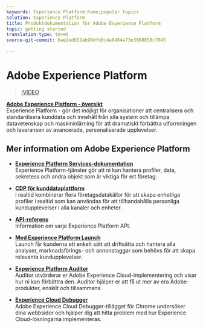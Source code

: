 ```yaml
---
keywords: Experience Platform;home;popular topics
solution: Experience Platform
title: Produktdokumentation för Adobe Experience Platform
topic: getting started
translation-type: tm+mt
source-git-commit: 6ae2ed652ab90dfb0c4a8464a73e3088850c7045

---
```



# Adobe Experience Platform

<!--![](/help/assets/platform-banner-1.png)-->

>[!VIDEO](https://video.tv.adobe.com/v/27361?quality=12)

**[Adobe Experience Platform - översikt](https://www.adobe.io/apis/experienceplatform/home/overview.html)**<br/>Experience Platform - gör det möjligt för organisationer att centralisera och standardisera kunddata och innehåll från alla system och tillämpa datavetenskap och maskininlärning för att dramatiskt förbättra utformningen och leveransen av avancerade, personaliserade upplevelser.

## Mer information om Adobe Experience Platform

* **[Experience Platform Services-dokumentation](https://www.adobe.io/apis/experienceplatform/home/services.html)**<br/>Experience Platform-tjänster gör att ni kan hantera profiler, data, sekretess och andra objekt som är viktiga för ert företag.

* **[CDP för kunddataplattform](/help/rtcdp/overview.md)**<br/>i realtid kombinerar flera företagsdatakällor för att skapa enhetliga profiler i realtid som kan användas för att tillhandahålla personliga kundupplevelser i alla kanaler och enheter.

* **[API-referens](https://www.adobe.io/apis/experienceplatform/home/api-reference.html)**<br/>Information om varje Experience Platform API.

* **[Med Experience Platform Launch](https://docs.adobe.com/content/help/en/launch/using/overview.html)**<br/>Launch får kunderna ett enkelt sätt att driftsätta och hantera alla analyser, marknadsförings- och annonstaggar som behövs för att skapa relevanta kundupplevelser.

* **[Experience Platform Auditor](https://docs.adobe.com/content/help/en/auditor/using/overview.html)**<br/>Auditor utvärderar er Adobe Experience Cloud-implementering och visar hur ni kan förbättra den. Auditor hjälper er att få ut mer av era Adobe-produkter, enskilt och tillsammans.

* **[Experience Cloud Debugger](https://docs.adobe.com/content/help/en/debugger/using/experience-cloud-debugger.html)**<br/>Adobe Experience Cloud Debugger-tillägget för Chrome undersöker dina webbsidor och hjälper dig att hitta problem med hur Experience Cloud-lösningarna implementeras.

